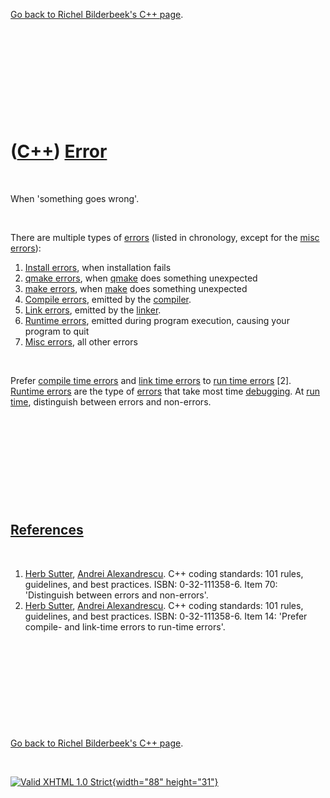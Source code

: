 

[Go back to Richel Bilderbeek's C++ page](Cpp.htm).

 

 

 

 

 

([C++](Cpp.htm)) [Error](CppError.htm)
======================================

 

When 'something goes wrong'.

 

There are multiple types of [errors](CppError.htm) (listed in
chronology, except for the [misc errors](CppMiscError.htm)):

1.  [Install errors](CppInstallError.htm), when installation fails
2.  [qmake errors](CppQmakeError.htm), when [qmake](CppQmake.htm) does
    something unexpected
3.  [make errors](CppMakeError.htm), when [make](CppMake.htm) does
    something unexpected
4.  [Compile errors](CppCompileError.htm), emitted by the
    [compiler](CppCompiler.htm).
5.  [Link errors](CppLinkError.htm), emitted by the
    [linker](CppLinker.htm).
6.  [Runtime errors](CppRuntimeError.htm), emitted during program
    execution, causing your program to quit
7.  [Misc errors](CppMiscError.htm), all other errors

 

Prefer [compile time errors](CppCompileError.htm) and [link time
errors](CppLinkError.htm) to [run time errors](CppRuntimeError.htm)
\[2\]. [Runtime errors](CppRuntimeError.htm) are the type of
[errors](CppError.htm) that take most time [debugging](CppDebug.htm). At
[run time](CppRunTime.htm), distinguish between errors and non-errors.

 

 

 

 

 

[References](CppReferences.htm)
-------------------------------

 

1.  [Herb Sutter](CppHerbSutter.htm), [Andrei
    Alexandrescu](CppAndreiAlexandrescu.htm). C++ coding standards: 101
    rules, guidelines, and best practices. ISBN: 0-32-111358-6. Item 70:
    'Distinguish between errors and non-errors'.
2.  [Herb Sutter](CppHerbSutter.htm), [Andrei
    Alexandrescu](CppAndreiAlexandrescu.htm). C++ coding standards: 101
    rules, guidelines, and best practices. ISBN: 0-32-111358-6. Item 14:
    'Prefer compile- and link-time errors to run-time errors'.

 

 

 

 

 

[Go back to Richel Bilderbeek's C++ page](Cpp.htm).



 

[![Valid XHTML 1.0 Strict](valid-xhtml10.png){width="88"
height="31"}](http://validator.w3.org/check?uri=referer)
